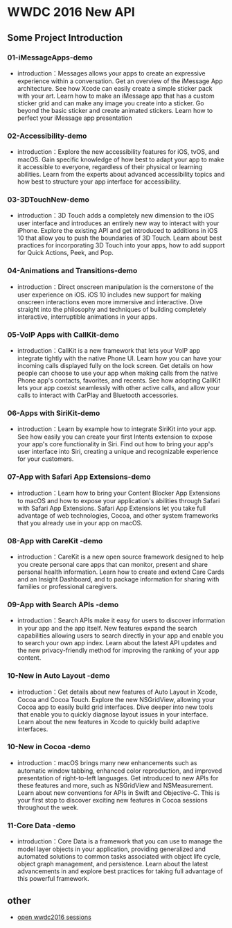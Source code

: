 # WWDC 2016 New API

## Some Project Introduction
###  01-iMessageApps-demo
 - introduction：Messages allows your apps to create an expressive experience within a conversation. Get an overview of the iMessage App architecture. See how Xcode can easily create a simple sticker pack with your art. Learn how to make an iMessage app that has a custom sticker grid and can make any image you create into a sticker. Go beyond the basic sticker and create animated stickers. Learn how to perfect your iMessage app presentation

###  02-Accessibility-demo
 - introduction：Explore the new accessibility features for iOS, tvOS, and macOS. Gain specific knowledge of how best to adapt your app to make it accessible to everyone, regardless of their physical or learning abilities. Learn from the experts about advanced accessibility topics and how best to structure your app interface for accessibility.

###  03-3DTouchNew-demo
  - introduction：3D Touch adds a completely new dimension to the iOS user interface and introduces an entirely new way to interact with your iPhone. Explore the existing API and get introduced to additions in iOS 10 that allow you to push the boundaries of 3D Touch. Learn about best practices for incorporating 3D Touch into your apps, how to add support for Quick Actions, Peek, and Pop.

###  04-Animations and Transitions-demo
  - introduction：Direct onscreen manipulation is the cornerstone of the user experience on iOS. iOS 10 includes new support for making onscreen interactions even more immersive and interactive. Dive straight into the philosophy and techniques of building completely interactive, interruptible animations in your apps.

###  05-VoIP Apps with CallKit-demo
  - introduction：CallKit is a new framework that lets your VoIP app integrate tightly with the native Phone UI. Learn how you can have your incoming calls displayed fully on the lock screen. Get details on how people can choose to use your app when making calls from the native Phone app's contacts, favorites, and recents. See how adopting CallKit lets your app coexist seamlessly with other active calls, and allow your calls to interact with CarPlay and Bluetooth accessories.

###  06-Apps with SiriKit-demo
  - introduction：Learn by example how to integrate SiriKit into your app. See how easily you can create your first Intents extension to expose your app's core functionality in Siri. Find out how to bring your app's user interface into Siri, creating a unique and recognizable experience for your customers.

###  07-App with Safari App Extensions-demo
  - introduction：Learn how to bring your Content Blocker App Extensions to macOS and how to expose your application's abilities through Safari with Safari App Extensions. Safari App Extensions let you take full advantage of web technologies, Cocoa, and other system frameworks that you already use in your app on macOS.

###  08-App with CareKit -demo
  - introduction：CareKit is a new open source framework designed to help you create personal care apps that can monitor, present and share personal health information. Learn how to create and extend Care Cards and an Insight Dashboard, and to package information for sharing with families or professional caregivers.

###  09-App with Search APIs -demo
  - introduction：Search APIs make it easy for users to discover information in your app and the app itself. New features expand the search capabilities allowing users to search directly in your app and enable you to search your own app index. Learn about the latest API updates and the new privacy-friendly method for improving the ranking of your app content.

###  10-New in Auto Layout -demo
  - introduction：Get details about new features of Auto Layout in Xcode, Cocoa and Cocoa Touch. Explore the new NSGridView, allowing your Cocoa app to easily build grid interfaces. Dive deeper into new tools that enable you to quickly diagnose layout issues in your interface. Learn about the new features in Xcode to quickly build adaptive interfaces.

###  10-New in Cocoa -demo
  - introduction：macOS brings many new enhancements such as automatic window tabbing, enhanced color reproduction, and improved presentation of right-to-left languages. Get introduced to new APIs for these features and more, such as NSGridView and NSMeasurement. Learn about new conventions for APIs in Swift and Objective-C. This is your first stop to discover exciting new features in Cocoa sessions throughout the week.

### 11-Core Data -demo
  - introduction：Core Data is a framework that you can use to manage the model layer objects in your application, providing generalized and automated solutions to common tasks associated with object life cycle, object graph management, and persistence. Learn about the latest advancements in and explore best practices for taking full advantage of this powerful framework.

## other
   + [open wwdc2016 sessions](https://developer.apple.com/videos/wwdc2016/)
